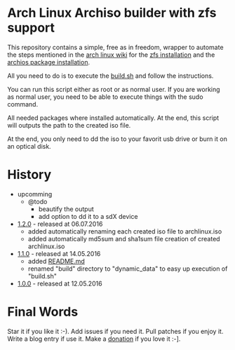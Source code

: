 # Arch Linux Archiso builder with zfs support

This repository contains a simple, free as in freedom, wrapper to automate the steps mentioned in the [arch linux wiki](https://wiki.archlinux.org) for the [zfs installation](https://wiki.archlinux.org/index.php/ZFS#Installation) and the [archios package installation](https://wiki.archlinux.org/index.php/Archiso#Installing_packages).

All you need to do is to execute the [build.sh](https://github.com/stevleibelt/arch-linux-live-cd-iso-with-zfs/blob/master/build.sh) and follow the instructions.

You can run this script either as root or as normal user. If you are working as normal user, you need to be able to execute things with the sudo command.

All needed packages where installed automatically. At the end, this script will outputs the path to the created iso file.

At the end, you only need to dd the iso to your favorit usb drive or burn it on an optical disk.

# History

* upcomming
    * @todo
        * beautify the output
        * add option to dd it to a sdX device
* [1.2.0](https://github.com/stevleibelt/arch-linux-live-cd-iso-with-zfs/tree/1.2.0) - released at 06.07.2016
    * added automatically renaming each created iso file to archlinux.iso
    * added automatically md5sum and sha1sum file creation of created archlinux.iso
* [1.1.0](https://github.com/stevleibelt/arch-linux-live-cd-iso-with-zfs/tree/1.1.0) - released at 14.05.2016
    * added [README.md](https://github.com/stevleibelt/arch-linux-live-cd-iso-with-zfs/blob/master/README.md)
    * renamed "build" directory to "dynamic_data" to easy up execution of "build.sh"
* [1.0.0](https://github.com/stevleibelt/arch-linux-live-cd-iso-with-zfs/tree/1.0.0) - released at 12.05.2016

# Final Words

Star it if you like it :-). Add issues if you need it. Pull patches if you enjoy it. Write a blog entry if use it. Make a [donation](https://gratipay.com/~stevleibelt) if you love it :-].
